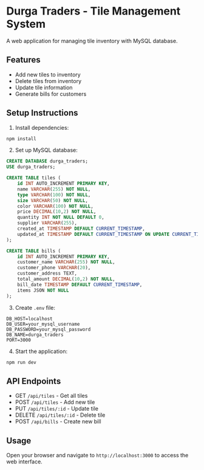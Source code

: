 # Durga Traders - Tile Management System

A web application for managing tile inventory with MySQL database.

## Features
- Add new tiles to inventory
- Delete tiles from inventory
- Update tile information
- Generate bills for customers

## Setup Instructions

1. Install dependencies:
```bash
npm install
```

2. Set up MySQL database:
```sql
CREATE DATABASE durga_traders;
USE durga_traders;

CREATE TABLE tiles (
    id INT AUTO_INCREMENT PRIMARY KEY,
    name VARCHAR(255) NOT NULL,
    type VARCHAR(100) NOT NULL,
    size VARCHAR(50) NOT NULL,
    color VARCHAR(100) NOT NULL,
    price DECIMAL(10,2) NOT NULL,
    quantity INT NOT NULL DEFAULT 0,
    supplier VARCHAR(255),
    created_at TIMESTAMP DEFAULT CURRENT_TIMESTAMP,
    updated_at TIMESTAMP DEFAULT CURRENT_TIMESTAMP ON UPDATE CURRENT_TIMESTAMP
);

CREATE TABLE bills (
    id INT AUTO_INCREMENT PRIMARY KEY,
    customer_name VARCHAR(255) NOT NULL,
    customer_phone VARCHAR(20),
    customer_address TEXT,
    total_amount DECIMAL(10,2) NOT NULL,
    bill_date TIMESTAMP DEFAULT CURRENT_TIMESTAMP,
    items JSON NOT NULL
);
```

3. Create `.env` file:
```
DB_HOST=localhost
DB_USER=your_mysql_username
DB_PASSWORD=your_mysql_password
DB_NAME=durga_traders
PORT=3000
```

4. Start the application:
```bash
npm run dev
```

## API Endpoints

- GET `/api/tiles` - Get all tiles
- POST `/api/tiles` - Add new tile
- PUT `/api/tiles/:id` - Update tile
- DELETE `/api/tiles/:id` - Delete tile
- POST `/api/bills` - Create new bill

## Usage

Open your browser and navigate to `http://localhost:3000` to access the web interface.
